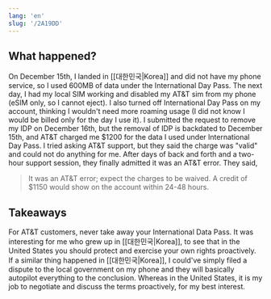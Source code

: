 ```yaml
---
lang: 'en'
slug: '/2A19DD'
---
```


## What happened?

On December 15th, I landed in [[대한민국|Korea]] and did not have my phone service, so I used 600MB of data under the International Day Pass.
The next day, I had my local SIM working and disabled my AT&T sim from my phone (eSIM only, so I cannot eject).
I also turned off International Day Pass on my account, thinking I wouldn't need more roaming usage (I did not know I would be billed only for the day I use it).
I submitted the request to remove my IDP on December 16th, but the removal of IDP is backdated to December 15th, and AT&T charged me $1200 for the data I used under International Day Pass.
I tried asking AT&T support, but they said the charge was "valid" and could not do anything for me.
After days of back and forth and a two-hour support session, they finally admitted it was an AT&T error. They said,

> It was an AT&T error; expect the charges to be waived. A credit of $1150 would show on the account within 24-48 hours.

## Takeaways

For AT&T customers, never take away your International Data Pass.
It was interesting for me who grew up in [[대한민국|Korea]], to see that in the United States you should protect and exercise your own rights proactively.
If a similar thing happened in [[대한민국|Korea]], I could've simply filed a dispute to the local government on my phone and they will basically autopilot everything to the conclusion.
Whereas in the United States, it is my job to negotiate and discuss the terms proactively, for my best interest.
